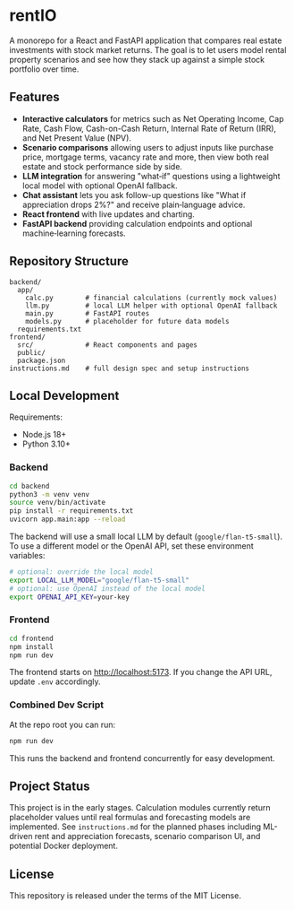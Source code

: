 # rentIO

A monorepo for a React and FastAPI application that compares real estate investments with stock market returns. The goal is to let users model rental property scenarios and see how they stack up against a simple stock portfolio over time.

## Features

- **Interactive calculators** for metrics such as Net Operating Income, Cap Rate, Cash Flow, Cash-on-Cash Return, Internal Rate of Return (IRR), and Net Present Value (NPV).
- **Scenario comparisons** allowing users to adjust inputs like purchase price, mortgage terms, vacancy rate and more, then view both real estate and stock performance side by side.
- **LLM integration** for answering "what‑if" questions using a lightweight local model with optional OpenAI fallback.
- **Chat assistant** lets you ask follow-up questions like "What if appreciation drops 2%?" and receive plain‑language advice.
- **React frontend** with live updates and charting.
- **FastAPI backend** providing calculation endpoints and optional machine‑learning forecasts.

## Repository Structure

```
backend/
  app/
    calc.py        # financial calculations (currently mock values)
    llm.py         # local LLM helper with optional OpenAI fallback
    main.py        # FastAPI routes
    models.py      # placeholder for future data models
  requirements.txt
frontend/
  src/             # React components and pages
  public/
  package.json
instructions.md    # full design spec and setup instructions
``` 

## Local Development

Requirements:

- Node.js 18+
- Python 3.10+

### Backend

```bash
cd backend
python3 -m venv venv
source venv/bin/activate
pip install -r requirements.txt
uvicorn app.main:app --reload
```

The backend will use a small local LLM by default (`google/flan-t5-small`).
To use a different model or the OpenAI API, set these environment variables:

```bash
# optional: override the local model
export LOCAL_LLM_MODEL="google/flan-t5-small"
# optional: use OpenAI instead of the local model
export OPENAI_API_KEY=your-key
```

### Frontend

```bash
cd frontend
npm install
npm run dev
```
The frontend starts on [http://localhost:5173](http://localhost:5173). If you change the API URL, update `.env` accordingly.

### Combined Dev Script

At the repo root you can run:

```bash
npm run dev
```

This runs the backend and frontend concurrently for easy development.

## Project Status

This project is in the early stages. Calculation modules currently return placeholder values until real formulas and forecasting models are implemented. See `instructions.md` for the planned phases including ML-driven rent and appreciation forecasts, scenario comparison UI, and potential Docker deployment.

## License

This repository is released under the terms of the MIT License.
